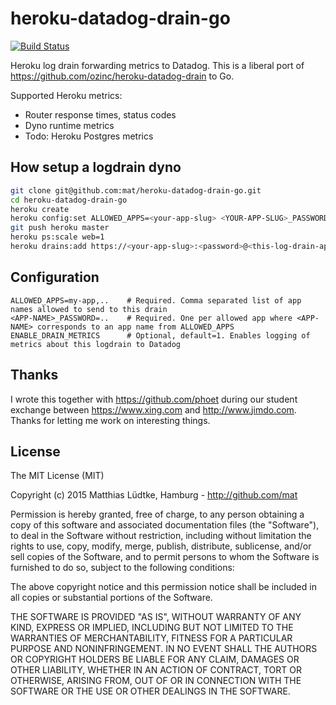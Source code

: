 # heroku-datadog-drain-go

[![Build Status](https://travis-ci.org/mat/heroku-datadog-drain-go.svg)](https://travis-ci.org/mat/heroku-datadog-drain-go)

Heroku log drain forwarding metrics to Datadog. This is a liberal port of <https://github.com/ozinc/heroku-datadog-drain> to Go.

Supported Heroku metrics:

* Router response times, status codes
* Dyno runtime metrics
* Todo: Heroku Postgres metrics


## How setup a logdrain dyno


```bash
git clone git@github.com:mat/heroku-datadog-drain-go.git
cd heroku-datadog-drain-go
heroku create
heroku config:set ALLOWED_APPS=<your-app-slug> <YOUR-APP-SLUG>_PASSWORD=<password>
git push heroku master
heroku ps:scale web=1
heroku drains:add https://<your-app-slug>:<password>@<this-log-drain-app-slug>.herokuapp.com/ --app <your-app-slug>
```


## Configuration

    ALLOWED_APPS=my-app,..    # Required. Comma separated list of app names allowed to send to this drain
    <APP-NAME>_PASSWORD=..    # Required. One per allowed app where <APP-NAME> corresponds to an app name from ALLOWED_APPS
    ENABLE_DRAIN_METRICS      # Optional, default=1. Enables logging of metrics about this logdrain to Datadog 

## Thanks

I wrote this together with <https://github.com/phoet> during our student exchange between <https://www.xing.com> and <http://www.jimdo.com>. Thanks for letting me work on interesting things.

## License

The MIT License (MIT)

Copyright (c) 2015 Matthias Lüdtke, Hamburg - http://github.com/mat

Permission is hereby granted, free of charge, to any person obtaining a copy
of this software and associated documentation files (the "Software"), to deal
in the Software without restriction, including without limitation the rights
to use, copy, modify, merge, publish, distribute, sublicense, and/or sell
copies of the Software, and to permit persons to whom the Software is
furnished to do so, subject to the following conditions:

The above copyright notice and this permission notice shall be included in all
copies or substantial portions of the Software.

THE SOFTWARE IS PROVIDED "AS IS", WITHOUT WARRANTY OF ANY KIND, EXPRESS OR
IMPLIED, INCLUDING BUT NOT LIMITED TO THE WARRANTIES OF MERCHANTABILITY,
FITNESS FOR A PARTICULAR PURPOSE AND NONINFRINGEMENT. IN NO EVENT SHALL THE
AUTHORS OR COPYRIGHT HOLDERS BE LIABLE FOR ANY CLAIM, DAMAGES OR OTHER
LIABILITY, WHETHER IN AN ACTION OF CONTRACT, TORT OR OTHERWISE, ARISING FROM,
OUT OF OR IN CONNECTION WITH THE SOFTWARE OR THE USE OR OTHER DEALINGS IN THE
SOFTWARE.
